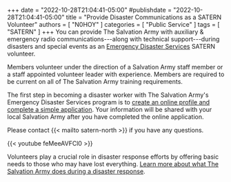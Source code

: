 +++
date = "2022-10-28T21:04:41-05:00"
#publishdate = "2022-10-28T21:04:41-05:00"
title = "Provide Disaster Communications as a SATERN Volunteer"
authors = [ "N0HOY" ]
categories = [ "Public Service" ]
tags = [ "SATERN" ]
+++
You can provide The Salvation Army with auxiliary & emergency radio
communications---along with technical support---during disasters and
special events as an
[Emergency Disaster Services](https://disaster.salvationarmyusa.org/)
SATERN volunteer.

Members volunteer under the direction of a Salvation Army staff member or a
staff appointed volunteer leader with experience. Members are required to be
current on all of The Salvation Army training requirements. 

<!--more--> 

The first step in becoming a disaster worker with The Salvation Army's
Emergency Disaster Services program is to [create an online profile and
complete a simple application](https://disaster.salvationarmyusa.org/volunteer/new/).
Your information will be shared with your local Salvation Army after you have
completed the online application.

Please contact {{< mailto satern-north >}} if you have any questions.

{{< youtube feMeeAVFCl0 >}}

<p class="clear"></p>

Volunteers play a crucial role in disaster response efforts by offering basic
needs to those who may have lost everything. [Learn more about what The
Salvation Army does during a disaster response](https://disaster.salvationarmyusa.org/aboutus/?ourservices).
